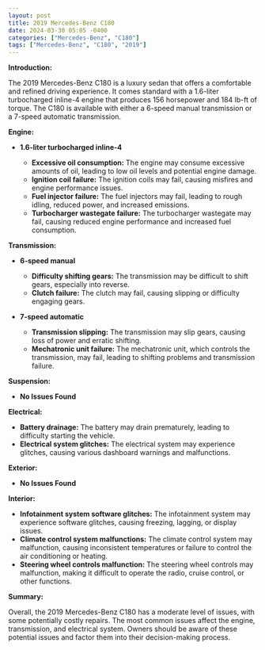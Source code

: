 ```yaml
---
layout: post
title: 2019 Mercedes-Benz C180
date: 2024-03-30 05:05 -0400
categories: ["Mercedes-Benz", "C180"]
tags: ["Mercedes-Benz", "C180", "2019"]
---
```

**Introduction:**

The 2019 Mercedes-Benz C180 is a luxury sedan that offers a comfortable and refined driving experience. It comes standard with a 1.6-liter turbocharged inline-4 engine that produces 156 horsepower and 184 lb-ft of torque. The C180 is available with either a 6-speed manual transmission or a 7-speed automatic transmission.

**Engine:**

* **1.6-liter turbocharged inline-4**

    * **Excessive oil consumption:** The engine may consume excessive amounts of oil, leading to low oil levels and potential engine damage.
    * **Ignition coil failure:** The ignition coils may fail, causing misfires and engine performance issues.
    * **Fuel injector failure:** The fuel injectors may fail, leading to rough idling, reduced power, and increased emissions.
    * **Turbocharger wastegate failure:** The turbocharger wastegate may fail, causing reduced engine performance and increased fuel consumption.
    
**Transmission:**

* **6-speed manual**

    * **Difficulty shifting gears:** The transmission may be difficult to shift gears, especially into reverse.
    * **Clutch failure:** The clutch may fail, causing slipping or difficulty engaging gears.

* **7-speed automatic**

    * **Transmission slipping:** The transmission may slip gears, causing loss of power and erratic shifting.
    * **Mechatronic unit failure:** The mechatronic unit, which controls the transmission, may fail, leading to shifting problems and transmission failure.
    
**Suspension:**

* **No Issues Found**
    
**Electrical:**

* **Battery drainage:** The battery may drain prematurely, leading to difficulty starting the vehicle.
* **Electrical system glitches:** The electrical system may experience glitches, causing various dashboard warnings and malfunctions.

**Exterior:**

* **No Issues Found**
    
**Interior:**

* **Infotainment system software glitches:** The infotainment system may experience software glitches, causing freezing, lagging, or display issues.
* **Climate control system malfunctions:** The climate control system may malfunction, causing inconsistent temperatures or failure to control the air conditioning or heating.
* **Steering wheel controls malfunction:** The steering wheel controls may malfunction, making it difficult to operate the radio, cruise control, or other functions.
    
**Summary:**

Overall, the 2019 Mercedes-Benz C180 has a moderate level of issues, with some potentially costly repairs. The most common issues affect the engine, transmission, and electrical system. Owners should be aware of these potential issues and factor them into their decision-making process.
